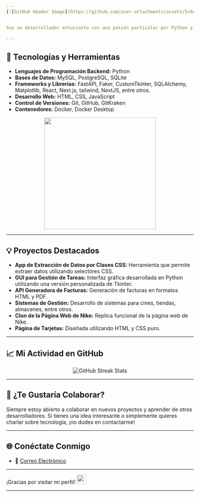 ```yaml
---
[![GitHub Header Image](https://github.com/user-attachments/assets/5c6dc07f-3faf-4267-b64e-26f0e15254dd)](url)


Soy un desarrollador entusiasta con una pasión particular por Python y las interfaces gráficas de usuario (GUI). Actualmente, estoy cursando Desarrollo de Software en la Corporación Universitaria Remington, lo que me permite dedicar gran parte de mi tiempo a programar y aprender sobre las últimas tendencias y tecnologías en el mundo del desarrollo.

---
```

    
## 🚀 Tecnologías y Herramientas

- **Lenguajes de Programación Backend:** Python
- **Bases de Datos:** MySQL, PostgreSQL, SQLite
- **Frameworks y Librerías:** FastAPI, Faker, CustomTkinter, SQLAlchemy, Matplotlib, React, Next.js, tailwind, NextJS, entre otros.
- **Desarrollo Web:** HTML, CSS, JavaScript
- **Control de Versiones:** Git, GitHub, GitKraken
- **Contenedores:** Docker, Docker Desktop

<p align="center">
  <img src="https://user-images.githubusercontent.com/74038190/219923809-b86dc415-a0c2-4a38-bc88-ad6cf06395a8.gif" width="300" height height = "300">
</p>

---

## 💡 Proyectos Destacados

- **App de Extracción de Datos por Clases CSS:** Herramienta que permite extraer datos utilizando selectores CSS.
- **GUI para Gestión de Tareas:** Interfaz gráfica desarrollada en Python utilizando una versión personalizada de Tkinter.
- **API Generadora de Facturas:** Generación de facturas en formatos HTML y PDF.
- **Sistemas de Gestión:** Desarrollo de sistemas para cines, tiendas, almacenes, entre otros.
- **Clon de la Página Web de Nike:** Replica funcional de la página web de Nike.
- **Página de Tarjetas:** Diseñada utilizando HTML y CSS puro.

---

## 📈 Mi Actividad en GitHub

<p align="center">
  <img src="https://github-readme-streak-stats.herokuapp.com/?user=MelonConYogurt&theme=dark&hide_border=false" alt="GitHub Streak Stats">
</p>


---

## 🤝 ¿Te Gustaría Colaborar?

Siempre estoy abierto a colaborar en nuevos proyectos y aprender de otros desarrolladores. Si tienes una idea interesante o simplemente quieres charlar sobre tecnología, ¡no dudes en contactarme!

---

## 🌐 Conéctate Conmigo

- 📧 [Correo Electrónico](mailto:alejopsornal@gmail.com)

---

¡Gracias por visitar mi perfil! <img src="https://cultofthepartyparrot.com/parrots/hd/githubparrot.gif" width="25" height="25"/>

---

